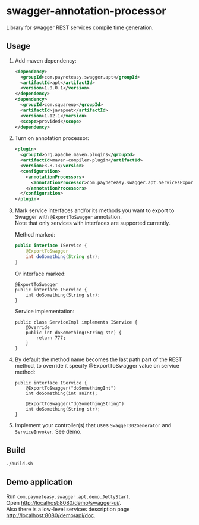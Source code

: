# swagger-annotation-processor

Library for swagger REST services compile time generation.

## Usage

1. Add maven dependency:
    ```xml
    <dependency>
      <groupId>com.payneteasy.swagger.apt</groupId>
      <artifactId>apt</artifactId>
      <version>1.0.0.1</version>
    </dependency>
    <dependency>
      <groupId>com.squareup</groupId>
      <artifactId>javapoet</artifactId>
      <version>1.12.1</version>
      <scope>provided</scope>
    </dependency>
    ```
2. Turn on annotation processor:
    ```xml
    <plugin>
      <groupId>org.apache.maven.plugins</groupId>
      <artifactId>maven-compiler-plugin</artifactId>
      <version>3.8.1</version>
      <configuration>
        <annotationProcessors>
          <annotationProcessor>com.payneteasy.swagger.apt.ServicesExportSwaggerProcessor</annotationProcessor>
        </annotationProcessors>
      </configuration>
    </plugin>
    ```
3. Mark service interfaces and/or its methods you want to export to Swagger with `@ExportToSwagger` annotation.  
    Note that only services with interfaces are supported currently.  
    
    Method marked:
    ```java
    public interface IService {
        @ExportToSwagger
        int doSomething(String str);
    }
    ```
    Or interface marked:
    ```
    @ExportToSwagger
    public interface IService {
        int doSomething(String str);
    }
    ```
    
    Service implementation:
    ```
    public class ServiceImpl implements IService {
        @Override
        public int doSomething(String str) {
            return 777;
        }
    }
    ```
4. By default the method name becomes the last path part of the REST method, 
to override it specify @ExportToSwagger value on service method:
    ```
    public interface IService {
        @ExportToSwagger("doSomethingInt")
        int doSomething(int anInt);
        
        @ExportToSwagger("doSomethingString")
        int doSomething(String str);
    }
    ```
5. Implement your controller(s) that uses `Swagger302Generator` and `ServiceInvoker`. See demo.

## Build

```shell script
./build.sh
```

## Demo application

Run `com.payneteasy.swagger.apt.demo.JettyStart`.  
Open <http://localhost:8080/demo/swagger-ui/>.  
Also there is a low-level services description page <http://localhost:8080/demo/api/doc>.
